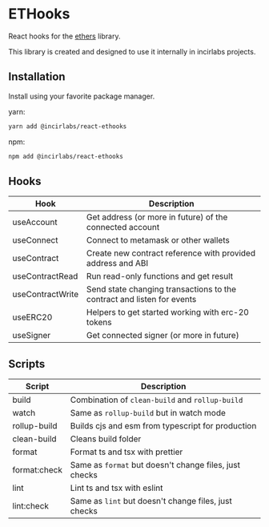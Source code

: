 # ETHooks

React hooks for the [ethers](https://docs.ethers.io/v5/) library.

This library is created and designed to use it internally in incirlabs projects.

## Installation

Install using your favorite package manager.

yarn:

```sh
yarn add @incirlabs/react-ethooks
```

npm:

```sh
npm add @incirlabs/react-ethooks
```

## Hooks

| Hook             | Description                                                            |
| ---------------- | ---------------------------------------------------------------------- |
| useAccount       | Get address (or more in future) of the connected account               |
| useConnect       | Connect to metamask or other wallets                                   |
| useContract      | Create new contract reference with provided address and ABI            |
| useContractRead  | Run read-only functions and get result                                 |
| useContractWrite | Send state changing transactions to the contract and listen for events |
| useERC20         | Helpers to get started working with erc-20 tokens                      |
| useSigner        | Get connected signer (or more in future)                               |

## Scripts

| Script       | Description                                            |
| ------------ | ------------------------------------------------------ |
| build        | Combination of `clean-build` and `rollup-build`        |
| watch        | Same as `rollup-build` but in watch mode               |
| rollup-build | Builds cjs and esm from typescript for production      |
| clean-build  | Cleans build folder                                    |
| format       | Format ts and tsx with prettier                        |
| format:check | Same as `format` but doesn't change files, just checks |
| lint         | Lint ts and tsx with eslint                            |
| lint:check   | Same as `lint` but doesn't change files, just checks   |

